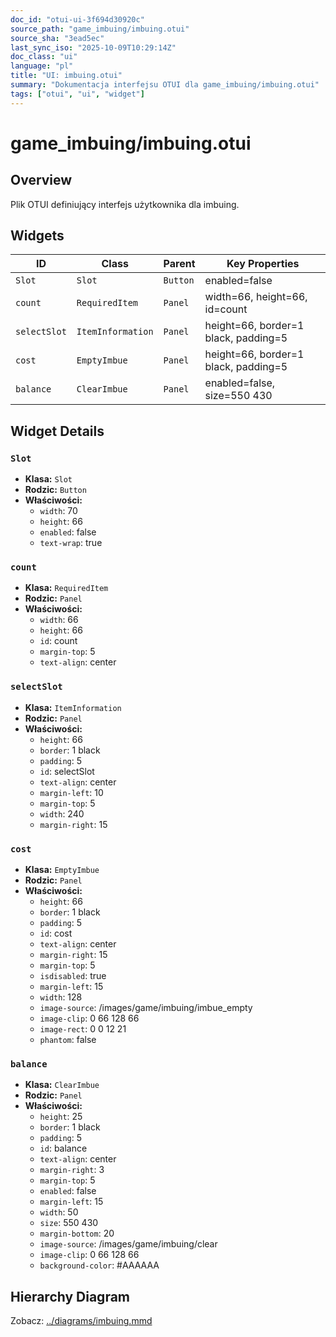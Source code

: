 ```yaml
---
doc_id: "otui-ui-3f694d30920c"
source_path: "game_imbuing/imbuing.otui"
source_sha: "3ead5ec"
last_sync_iso: "2025-10-09T10:29:14Z"
doc_class: "ui"
language: "pl"
title: "UI: imbuing.otui"
summary: "Dokumentacja interfejsu OTUI dla game_imbuing/imbuing.otui"
tags: ["otui", "ui", "widget"]
---
```


# game_imbuing/imbuing.otui

## Overview

Plik OTUI definiujący interfejs użytkownika dla imbuing.

## Widgets

| ID | Class | Parent | Key Properties |
|----|-------|--------|----------------|
| `Slot` | `Slot` | `Button` | enabled=false |
| `count` | `RequiredItem` | `Panel` | width=66, height=66, id=count |
| `selectSlot` | `ItemInformation` | `Panel` | height=66, border=1 black, padding=5 |
| `cost` | `EmptyImbue` | `Panel` | height=66, border=1 black, padding=5 |
| `balance` | `ClearImbue` | `Panel` | enabled=false, size=550 430 |

## Widget Details

### `Slot`

- **Klasa:** `Slot`
- **Rodzic:** `Button`
- **Właściwości:**
  - `width`: 70
  - `height`: 66
  - `enabled`: false
  - `text-wrap`: true

### `count`

- **Klasa:** `RequiredItem`
- **Rodzic:** `Panel`
- **Właściwości:**
  - `width`: 66
  - `height`: 66
  - `id`: count
  - `margin-top`: 5
  - `text-align`: center

### `selectSlot`

- **Klasa:** `ItemInformation`
- **Rodzic:** `Panel`
- **Właściwości:**
  - `height`: 66
  - `border`: 1 black
  - `padding`: 5
  - `id`: selectSlot
  - `text-align`: center
  - `margin-left`: 10
  - `margin-top`: 5
  - `width`: 240
  - `margin-right`: 15

### `cost`

- **Klasa:** `EmptyImbue`
- **Rodzic:** `Panel`
- **Właściwości:**
  - `height`: 66
  - `border`: 1 black
  - `padding`: 5
  - `id`: cost
  - `text-align`: center
  - `margin-right`: 15
  - `margin-top`: 5
  - `isdisabled`: true
  - `margin-left`: 15
  - `width`: 128
  - `image-source`: /images/game/imbuing/imbue_empty
  - `image-clip`: 0 66 128 66
  - `image-rect`: 0 0 12 21
  - `phantom`: false

### `balance`

- **Klasa:** `ClearImbue`
- **Rodzic:** `Panel`
- **Właściwości:**
  - `height`: 25
  - `border`: 1 black
  - `padding`: 5
  - `id`: balance
  - `text-align`: center
  - `margin-right`: 3
  - `margin-top`: 5
  - `enabled`: false
  - `margin-left`: 15
  - `width`: 50
  - `size`: 550 430
  - `margin-bottom`: 20
  - `image-source`: /images/game/imbuing/clear
  - `image-clip`: 0 66 128 66
  - `background-color`: #AAAAAA

## Hierarchy Diagram

Zobacz: [../diagrams/imbuing.mmd](../diagrams/imbuing.mmd)
